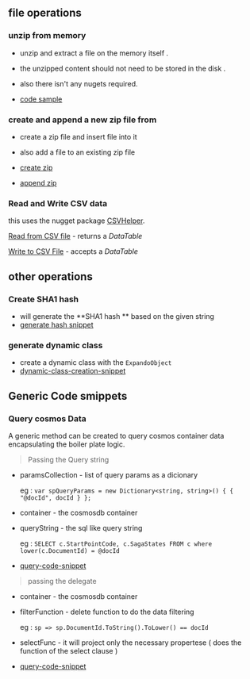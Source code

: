 
## file operations 


### unzip from memory 

- unzip and extract a file on the memory itself . 
- the unzipped content should not need to be stored in the disk . 

- also there isn't any nugets required.  
- [code sample](https://gist.github.com/dinith95/cddcdf4c32633b3abd182d7f57790e88#file-unzip-in-memory-cs)

### create and append a new zip file from 
- create a zip file and insert file into it 
- also add a file to an existing zip file
- [create zip](https://gist.github.com/dinith95/cddcdf4c32633b3abd182d7f57790e88#file-creatzip-cs)

- [append zip](https://gist.github.com/dinith95/cddcdf4c32633b3abd182d7f57790e88#file-c-snippets-appendzip-cs)

### Read and Write CSV data

this uses the nugget package [CSVHelper](https://www.nuget.org/packages/CsvHelper/). 

[Read from CSV file](https://gist.github.com/dinith95/cddcdf4c32633b3abd182d7f57790e88#file-read-from-csv-file-cs) - returns a *DataTable*

[Write to CSV File](https://gist.github.com/dinith95/cddcdf4c32633b3abd182d7f57790e88#file-write-to-csvfile-cs) - accepts a *DataTable*




## other operations 

### Create SHA1 hash 

- will generate the **SHA1 hash **  based on the given string
- [generate hash snippet](https://gist.github.com/dinith95/cddcdf4c32633b3abd182d7f57790e88#file-genhash-cs)

### generate dynamic class 
- create a dynamic class with the `ExpandoObject`
- [dynamic-class-creation-snippet](https://gist.github.com/dinith95/cddcdf4c32633b3abd182d7f57790e88#file-dynamic-class-cs)

## Generic Code smippets 

### Query cosmos Data 

A generic method can be created to query cosmos container data encapsulating the boiler plate logic. 

> Passing the Query string 

- paramsCollection - list of query params as a dicionary 

    eg : `var spQueryParams = new Dictionary<string, string>() { { "@docId", docId } };`

- container - the cosmosdb container 

- queryString - the sql like query string 

    eg : `SELECT c.StartPointCode, c.SagaStates FROM c where lower(c.DocumentId) = @docId`

- [query-code-snippet](https://gist.github.com/dinith95/cddcdf4c32633b3abd182d7f57790e88#file-cosmosquery_querystr-cs)

> passing the delegate 

- container - the cosmosdb container 

- filterFunction - delete function to do the data filtering 

    eg : `sp => sp.DocumentId.ToString().ToLower() == docId`

- selectFunc - it will project only the necessary propertese ( does the function of the select clause )

- [query-code-snippet](https://gist.github.com/dinith95/cddcdf4c32633b3abd182d7f57790e88#file-cosmosquery_delegate-cs)
